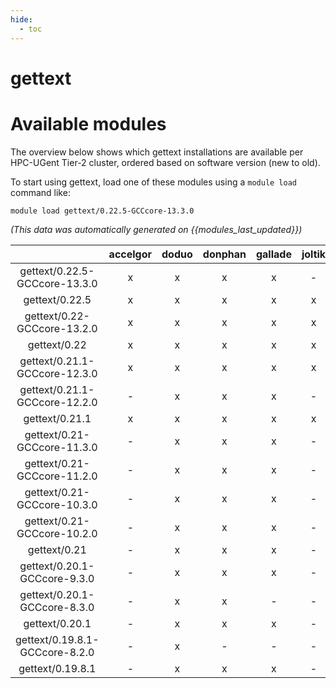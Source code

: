 ```yaml
---
hide:
  - toc
---
```


gettext
=======

# Available modules


The overview below shows which gettext installations are available per HPC-UGent Tier-2 cluster, ordered based on software version (new to old).

To start using gettext, load one of these modules using a `module load` command like:

```shell
module load gettext/0.22.5-GCCcore-13.3.0
```

*(This data was automatically generated on {{modules_last_updated}})*  

| |accelgor|doduo|donphan|gallade|joltik|shinx|skitty|
| :---: | :---: | :---: | :---: | :---: | :---: | :---: | :---: |
|gettext/0.22.5-GCCcore-13.3.0|x|x|x|x|-|x|x|
|gettext/0.22.5|x|x|x|x|x|x|x|
|gettext/0.22-GCCcore-13.2.0|x|x|x|x|x|x|x|
|gettext/0.22|x|x|x|x|x|x|x|
|gettext/0.21.1-GCCcore-12.3.0|x|x|x|x|x|x|x|
|gettext/0.21.1-GCCcore-12.2.0|-|x|x|x|-|x|-|
|gettext/0.21.1|x|x|x|x|x|x|x|
|gettext/0.21-GCCcore-11.3.0|-|x|x|x|-|x|-|
|gettext/0.21-GCCcore-11.2.0|-|x|x|x|-|x|-|
|gettext/0.21-GCCcore-10.3.0|-|x|x|x|-|-|-|
|gettext/0.21-GCCcore-10.2.0|-|x|x|x|-|-|-|
|gettext/0.21|-|x|x|x|-|x|-|
|gettext/0.20.1-GCCcore-9.3.0|-|x|x|x|-|-|-|
|gettext/0.20.1-GCCcore-8.3.0|-|x|x|-|-|-|-|
|gettext/0.20.1|-|x|x|x|-|-|-|
|gettext/0.19.8.1-GCCcore-8.2.0|-|x|-|-|-|-|-|
|gettext/0.19.8.1|-|x|x|x|-|-|-|
